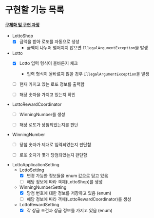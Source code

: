 # 구현할 기능 목록

#### [구체화 및 구현 과정](./PROCESS.md)

- LottoShop
    - [x] 금액을 받아 로또를 자동으로 생성
      - 금액이 나누어 떨어지지 않으면 `IllegalArgumentException`을 발생


- Lotto
    - [x] Lotto 입력 형식이 올바른지 체크
      - 입력 형식이 올바르지 않을 경우 `IllegalArgumentException`을 발생
    - [ ] 현재 가지고 있는 로또 정보를 출력함
    - [ ] 해당 숫자을 가지고 있는지 확인


- LottoRewardCoordinator
    - [ ] WinningNumber를 생성
    - [ ] 해당 로또가 당첨되었는지를 판단


- WinningNumber
    - [ ] 당첨 숫자가 제대로 입력되었는지 판단함
    - [ ] 로또 숫자가 몇개 당첨되었는지 판단함


- LottoApplicationSetting
  - LottoSetting
    - [x] 변경 가능한 정보들을 enum 값으로 담고 있음
    - [ ] 해당 정보에 따라 객체(LottoShop)를 생성
  - WinningNumberSetting
    - [x] 당첨 번호에 대한 정보를 저장하고 있음 (enum)
    - [ ] 해당 정보에 따라 객체(LottoRewardCoordinator)를 생성
  - LottoRewardSetting
    - [x] 각 상금 조건과 상금 정보를 가지고 있음 (enum)